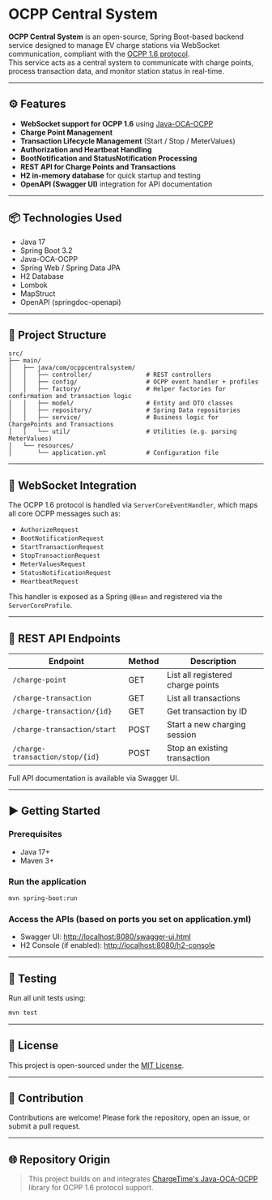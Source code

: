 # OCPP Central System

**OCPP Central System** is an open-source, Spring Boot-based backend service designed to manage EV charge stations via WebSocket communication, compliant with the [OCPP 1.6 protocol](https://www.openchargealliance.org/protocols/ocpp-16/).  
This service acts as a central system to communicate with charge points, process transaction data, and monitor station status in real-time.

---

## ⚙️ Features

- **WebSocket support for OCPP 1.6** using [Java-OCA-OCPP](https://github.com/ChargeTimeEU/Java-OCA-OCPP)
- **Charge Point Management**
- **Transaction Lifecycle Management** (Start / Stop / MeterValues)
- **Authorization and Heartbeat Handling**
- **BootNotification and StatusNotification Processing**
- **REST API for Charge Points and Transactions**
- **H2 in-memory database** for quick startup and testing
- **OpenAPI (Swagger UI)** integration for API documentation

---

## 📦 Technologies Used

- Java 17
- Spring Boot 3.2
- Java-OCA-OCPP
- Spring Web / Spring Data JPA
- H2 Database
- Lombok
- MapStruct
- OpenAPI (springdoc-openapi)

---

## 📁 Project Structure

```
src/
├── main/
│   ├── java/com/ocppcentralsystem/
│   │   ├── controller/               # REST controllers
│   │   ├── config/                   # OCPP event handler + profiles
│   │   ├── factory/                  # Helper factories for confirmation and transaction logic
│   │   ├── model/                    # Entity and DTO classes
│   │   ├── repository/               # Spring Data repositories
│   │   ├── service/                  # Business logic for ChargePoints and Transactions
│   │   └── util/                     # Utilities (e.g. parsing MeterValues)
│   └── resources/
│       └── application.yml           # Configuration file
```

---

## 📱 WebSocket Integration

The OCPP 1.6 protocol is handled via `ServerCoreEventHandler`, which maps all core OCPP messages such as:

- `AuthorizeRequest`
- `BootNotificationRequest`
- `StartTransactionRequest`
- `StopTransactionRequest`
- `MeterValuesRequest`
- `StatusNotificationRequest`
- `HeartbeatRequest`

This handler is exposed as a Spring `@Bean` and registered via the `ServerCoreProfile`.

---

## 🔌 REST API Endpoints

| Endpoint                             | Method | Description                         |
|--------------------------------------|--------|-------------------------------------|
| `/charge-point`                      | GET    | List all registered charge points   |
| `/charge-transaction`               | GET    | List all transactions               |
| `/charge-transaction/{id}`          | GET    | Get transaction by ID               |
| `/charge-transaction/start`         | POST   | Start a new charging session        |
| `/charge-transaction/stop/{id}`     | POST   | Stop an existing transaction        |

Full API documentation is available via Swagger UI.

---

## ▶️ Getting Started

### Prerequisites

- Java 17+
- Maven 3+

### Run the application

```bash
mvn spring-boot:run
```

### Access the APIs (based on ports you set on application.yml)

- Swagger UI: [http://localhost:8080/swagger-ui.html](http://localhost:8080/swagger-ui.html)
- H2 Console (if enabled): [http://localhost:8080/h2-console](http://localhost:8080/h2-console)

---

## 🥪 Testing

Run all unit tests using:

```bash
mvn test
```

---

## 📄 License

This project is open-sourced under the [MIT License](LICENSE).

---

## 🤝 Contribution

Contributions are welcome! Please fork the repository, open an issue, or submit a pull request.

---

## 🌐 Repository Origin

> This project builds on and integrates [ChargeTime's Java-OCA-OCPP](https://github.com/ChargeTimeEU/Java-OCA-OCPP) library for OCPP 1.6 protocol support.
